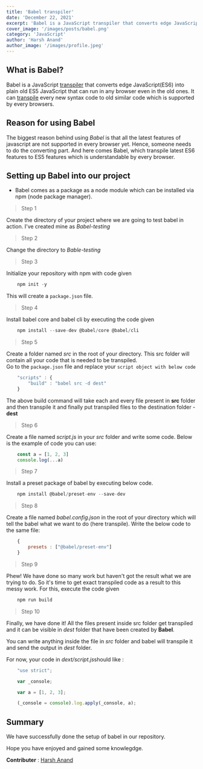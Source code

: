 ```yaml
---
title: 'Babel transpiler'
date: 'December 22, 2021'
excerpt: 'Babel is a JavaScript transpiler that converts edge JavaScript(ES6) into plain old ES5 JavaScript that can run in any browser even in the old ones'
cover_image: '/images/posts/babel.png'
category: 'JavaScript'
author: 'Harsh Anand'
author_image: '/images/profile.jpeg'
---
```




## What is Babel?
Babel is a JavaScript [transpiler](https://learnwithharsh.me/blog/transpile-in-javascript) that converts edge JavaScript(ES6) into plain old ES5 JavaScript that can run in any browser even in the old ones. It can [transpile](https://learnwithharsh.me/blog/transpile-in-javascript) every new syntax code to old similar code which is supported by every browsers.

## Reason for using Babel
The biggest reason behind using *Babel* is that all the latest features of javascript are not supported in every browser yet. Hence, someone needs to do the converting part. And here comes Babel, which transpile latest ES6 features to ES5 features which is understandable by every browser.

## Setting up Babel into our project
- Babel comes as a package as a node module which can be installed via npm (node package manager).

> Step 1 

Create the directory of your project where we are going to test babel in action. I've created mine as *Babel-testing*

> Step 2

Change the directory to *Bable-testing*

> Step 3

Initialize your repository with npm with code given

```js
    npm init -y
```

This will create a <code>package.json</code> file.

> Step 4

Install babel core and babel cli by executing the  code given

```js
    npm install --save-dev @babel/core @babel/cli
```

> Step 5

Create a folder named *src* in the root of your directory. This src folder will contain all your code that is needed to be transpiled.<br>
Go to the <code>package.json</code> file and replace your <code>script object with below code</code>

```js
    "scripts" : {
        "build" : "babel src -d dest"
    }
```

The above build command will take each and every file present in **src** folder and then transpile it and finally put transpiled files to the destination folder - **dest**

> Step 6

Create a file named *script.js* in your *src* folder and write some code. Below is the example of code you can use:

```js
    const a = [1, 2, 3]
    console.log(...a)
```

> Step 7

Install a preset package of babel by executing below code.

```js
    npm install @babel/preset-env --save-dev
```

> Step 8

Create a file named *babel.config.json* in the root of your directory which will tell the babel what we want to do (here transpile). Write the below code to the same file:

```js
    {
        presets : ["@babel/preset-env"]
    }
```

> Step 9

Phew! We have done so many work but haven't got the result what we are trying to do. So it's time to get exact transpiled code as a result to this messy work. For this, execute the code given

```js
    npm run build
```

> Step 10

Finally, we have done it! All the files present inside src folder get transpiled and it can be visible in *dest* folder that have been created by **Babel**. <br>

You can write anything inside the file in *src* folder and babel will transpile it and send the output in *dest* folder.


For now, your code in *dext/script.js*should like :

```js
    "use strict";

    var _console;

    var a = [1, 2, 3];

    (_console = console).log.apply(_console, a);
```

## Summary

We have successfully done the setup of babel in our repository.


Hope you have enjoyed and gained some knowlegdge. 

__Contributer__ : [Harsh Anand](https://github.com/its-me-Harsh-Anand)